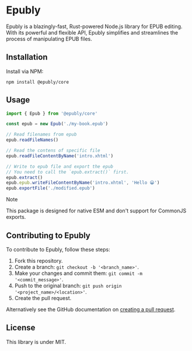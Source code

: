 # Epubly

Epubly is a blazingly-fast, Rust-powered Node.js library for EPUB editing. With its powerful and flexible API, Epubly simplifies and streamlines the process of manipulating EPUB files.

## Installation

Install via NPM:

```
npm install @epubly/core
```

## Usage

```javascript
import { Epub } from '@epubly/core'

const epub = new Epub('./my-book.epub')

// Read filenames from epub
epub.readFileNames()

// Read the contens of specific file
epub.readFileContentByName('intro.xhtml')

// Write to epub file and export the epub
// You need to call the `epub.extract()` first.
epub.extract()
epub.epub.writeFileContentByName('intro.xhtml', 'Hello 😀')
epub.exportFile('./modified.epub')
```

> [!NOTE]  
> This package is designed for native ESM and don't support for CommonJS exports.

## Contributing to Epubly

To contribute to Epubly, follow these steps:

1. Fork this repository.
2. Create a branch: `git checkout -b '<branch_name>'`.
3. Make your changes and commit them: `git commit -m '<commit_message>'`.
4. Push to the original branch: `git push origin '<project_name>/<location>'`.
5. Create the pull request.

Alternatively see the GitHub documentation on [creating a pull request](https://docs.github.com/en/pull-requests/collaborating-with-pull-requests/proposing-changes-to-your-work-with-pull-requests/creating-a-pull-request).

## License

This library is under MIT.
